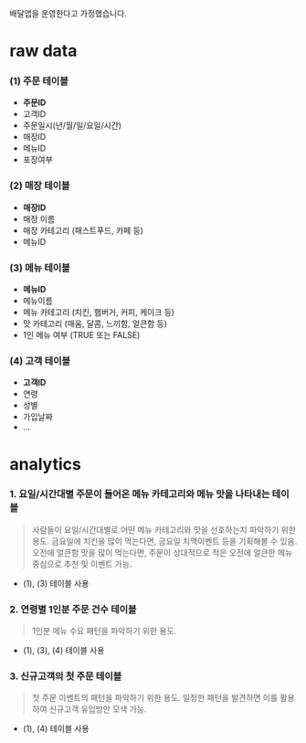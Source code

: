 배달앱을 운영한다고 가정했습니다.

# raw data
### (1) 주문 테이블
- **주문ID**
- 고객ID
- 주문일시(년/월/일/요일/시간)
- 매장ID
- 메뉴ID
- 포장여부
### (2) 매장 테이블
- **매장ID**
- 매장 이름
- 매장 카테고리 (패스트푸드, 카페 등)
- 메뉴ID
### (3) 메뉴 테이블
- **메뉴ID**
- 메뉴이름
- 메뉴 카테고리 (치킨, 햄버거, 커피, 케이크 등)
- 맛 카테고리 (매움, 달콤, 느끼함, 얼큰함 등)
- 1인 메뉴 여부 (TRUE 또는 FALSE)
### (4) 고객 테이블
- **고객ID**
- 연령
- 성별
- 가입날짜
- ...

# analytics
### 1. 요일/시간대별 주문이 들어온 메뉴 카테고리와 메뉴 맛을 나타내는 테이블
> 사람들이 요일/시간대별로 어떤 메뉴 카테고리와 맛을 선호하는지 파악하기 위한 용도. 
> 금요일에 치킨을 많이 먹는다면, 금요일 치맥이벤트 등을 기획해볼 수 있음.
> 오전에 얼큰함 맛을 많이 먹는다면, 주문이 상대적으로 적은 오전에 얼큰한 메뉴 중심으로 추천 및 이벤트 가능.
- (1), (3) 테이블 사용
### 2. 연령별 1인분 주문 건수 테이블
> 1인분 메뉴 수요 패턴을 파악하기 위한 용도.
- (1), (3), (4) 테이블 사용
### 3. 신규고객의 첫 주문 테이블
> 첫 주문 이벤트의 패턴을 파악하기 위한 용도. 일정한 패턴을 발견하면 이를 활용하여 신규고객 유입방안 모색 가능.
- (1), (4) 테이블 사용
